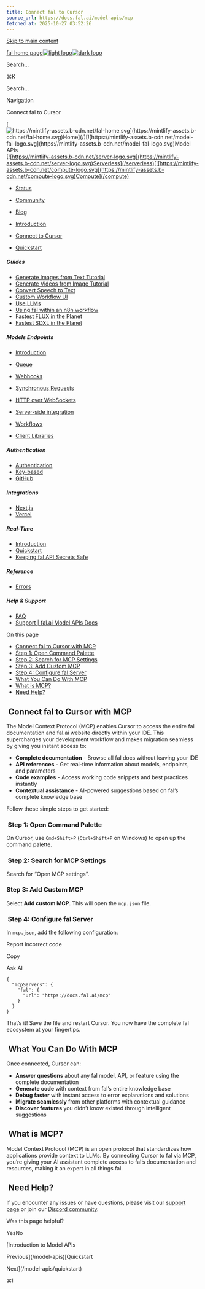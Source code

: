 ```yaml
---
title: Connect fal to Cursor
source_url: https://docs.fal.ai/model-apis/mcp
fetched_at: 2025-10-27 03:52:26
---
```


[Skip to main content](#content-area)

[fal home page![light logo](https://mintcdn.com/fal-d8505a2e/_1QeqsRe91WUAOCJ/logo/light.svg?fit=max&auto=format&n=_1QeqsRe91WUAOCJ&q=85&s=04c374284984bf56c89974379f02b7a2)![dark logo](https://mintcdn.com/fal-d8505a2e/_1QeqsRe91WUAOCJ/logo/dark.svg?fit=max&auto=format&n=_1QeqsRe91WUAOCJ&q=85&s=b136c77964ac416a72cb0bcba775d7c7)](https://fal.ai/)

Search...

⌘K

Search...

Navigation

Connect fal to Cursor

[![https://mintlify-assets.b-cdn.net/fal-home.svg](https://mintlify-assets.b-cdn.net/fal-home.svg)Home](/)[![https://mintlify-assets.b-cdn.net/model-fal-logo.svg](https://mintlify-assets.b-cdn.net/model-fal-logo.svg)Model APIs](/model-apis)[![https://mintlify-assets.b-cdn.net/server-logo.svg](https://mintlify-assets.b-cdn.net/server-logo.svg)Serverless](/serverless)[![https://mintlify-assets.b-cdn.net/compute-logo.svg](https://mintlify-assets.b-cdn.net/compute-logo.svg)Compute](/compute)

- [Status](https://status.fal.ai/)
- [Community](https://discord.gg/fal-ai)
- [Blog](https://blog.fal.ai/)

- [Introduction](/model-apis)

- [Connect to Cursor](/model-apis/mcp)

- [Quickstart](/model-apis/quickstart)

##### Guides

- [Generate Images from Text Tutorial](/model-apis/guides/generate-images-from-text)
- [Generate Videos from Image Tutorial](/model-apis/guides/generate-videos-from-image)
- [Convert Speech to Text](/model-apis/guides/convert-speech-to-text)
- [Custom Workflow UI](/model-apis/guides/custom-workflow-ui)
- [Use LLMs](/model-apis/guides/use-llms)
- [Using fal within an n8n workflow](/model-apis/guides/n8n)
- [Fastest FLUX in the Planet](/model-apis/fast-flux)
- [Fastest SDXL in the Planet](/model-apis/fast-sdxl)

##### Models Endpoints

- [Introduction](/model-apis/model-endpoints)
- [Queue](/model-apis/model-endpoints/queue)
- [Webhooks](/model-apis/model-endpoints/webhooks)
- [Synchronous Requests](/model-apis/model-endpoints/synchronous-requests)
- [HTTP over WebSockets](/model-apis/model-endpoints/websockets)
- [Server-side integration](/model-apis/model-endpoints/server-side)
- [Workflows](/model-apis/model-endpoints/workflows)

- [Client Libraries](/model-apis/client)

##### Authentication

- [Authentication](/model-apis/authentication)
- [Key-based](/model-apis/authentication/key-based)
- [GitHub](/model-apis/authentication/github)

##### Integrations

- [Next.js](/model-apis/integrations/nextjs)
- [Vercel](/model-apis/integrations/vercel)

##### Real-Time

- [Introduction](/model-apis/real-time)
- [Quickstart](/model-apis/real-time/quickstart)
- [Keeping fal API Secrets Safe](/model-apis/real-time/secrets)

##### Reference

- [Errors](/model-apis/errors)

##### Help & Support

- [FAQ](/model-apis/faq)
- [Support | fal.ai Model APIs Docs](/model-apis/support)

On this page

- [Connect fal to Cursor with MCP](#connect-fal-to-cursor-with-mcp)
- [Step 1: Open Command Palette](#step-1%3A-open-command-palette)
- [Step 2: Search for MCP Settings](#step-2%3A-search-for-mcp-settings)
- [Step 3: Add Custom MCP](#step-3%3A-add-custom-mcp)
- [Step 4: Configure fal Server](#step-4%3A-configure-fal-server)
- [What You Can Do With MCP](#what-you-can-do-with-mcp)
- [What is MCP?](#what-is-mcp%3F)
- [Need Help?](#need-help%3F)

## [​](#connect-fal-to-cursor-with-mcp) Connect fal to Cursor with MCP

The Model Context Protocol (MCP) enables Cursor to access the entire fal documentation and fal.ai website directly within your IDE. This supercharges your development workflow and makes migration seamless by giving you instant access to:

- **Complete documentation** - Browse all fal docs without leaving your IDE
- **API references** - Get real-time information about models, endpoints, and parameters
- **Code examples** - Access working code snippets and best practices instantly
- **Contextual assistance** - AI-powered suggestions based on fal’s complete knowledge base

Follow these simple steps to get started:

### [​](#step-1%3A-open-command-palette) Step 1: Open Command Palette

On Cursor, use `Cmd+Shift+P` (`Ctrl+Shift+P` on Windows) to open up the command palette.

### [​](#step-2%3A-search-for-mcp-settings) Step 2: Search for MCP Settings

Search for “Open MCP settings”.

### [​](#step-3%3A-add-custom-mcp) Step 3: Add Custom MCP

Select **Add custom MCP**. This will open the `mcp.json` file.

### [​](#step-4%3A-configure-fal-server) Step 4: Configure fal Server

In `mcp.json`, add the following configuration:

Report incorrect code

Copy

Ask AI

```
{
  "mcpServers": {
    "fal": {
      "url": "https://docs.fal.ai/mcp"
    }
  }
}
```

That’s it! Save the file and restart Cursor. You now have the complete fal ecosystem at your fingertips.

## [​](#what-you-can-do-with-mcp) What You Can Do With MCP

Once connected, Cursor can:

- **Answer questions** about any fal model, API, or feature using the complete documentation
- **Generate code** with context from fal’s entire knowledge base
- **Debug faster** with instant access to error explanations and solutions
- **Migrate seamlessly** from other platforms with contextual guidance
- **Discover features** you didn’t know existed through intelligent suggestions

## [​](#what-is-mcp%3F) What is MCP?

Model Context Protocol (MCP) is an open protocol that standardizes how applications provide context to LLMs. By connecting Cursor to fal via MCP, you’re giving your AI assistant complete access to fal’s documentation and resources, making it an expert in all things fal.

## [​](#need-help%3F) Need Help?

If you encounter any issues or have questions, please visit our [support page](/model-apis/support) or join our [Discord community](https://discord.gg/fal-ai).

Was this page helpful?

YesNo

[Introduction to Model APIs

Previous](/model-apis)[Quickstart

Next](/model-apis/quickstart)

⌘I